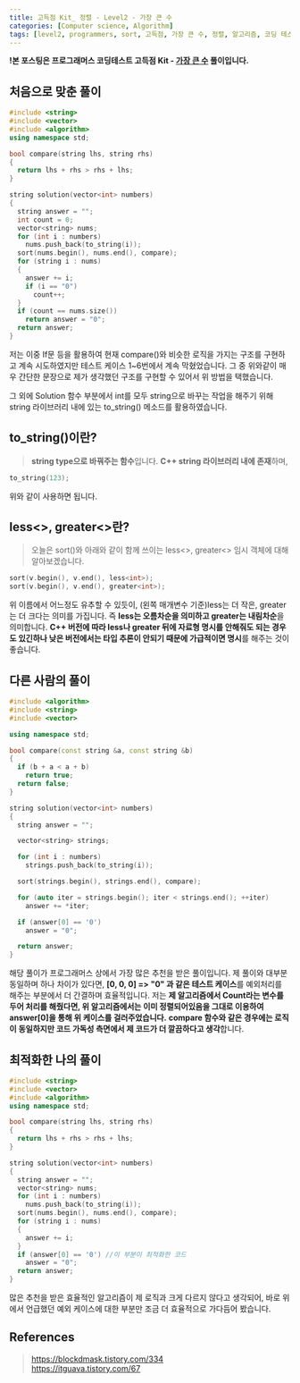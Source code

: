 ```yaml
---
title: 고득점 Kit_ 정렬 - Level2 - 가장 큰 수
categories: [Computer science, Algorithm]
tags: [level2, programmers, sort, 고득점, 가장 큰 수, 정렬, 알고리즘, 코딩 테스트, 프로그래머스]
---
```


**!본 포스팅은 프로그래머스 코딩테스트 고득점 Kit - [가장 큰 수](https://programmers.co.kr/learn/courses/30/lessons/42746) 풀이입니다.**

## 처음으로 맞춘 풀이
``` cpp
#include <string>
#include <vector>
#include <algorithm>
using namespace std;

bool compare(string lhs, string rhs)
{
  return lhs + rhs > rhs + lhs;
}

string solution(vector<int> numbers)
{
  string answer = "";
  int count = 0;
  vector<string> nums;
  for (int i : numbers)
    nums.push_back(to_string(i));
  sort(nums.begin(), nums.end(), compare);
  for (string i : nums)
  {
    answer += i;
    if (i == "0")
      count++;
  }
  if (count == nums.size())
    return answer = "0";
  return answer;
}
```

저는 이중 If문 등을 활용하여 현재 compare()와 비슷한 로직을 가지는 구조를 구현하고 계속 시도하였지만 테스트 케이스 1~6번에서 계속 막혔었습니다. 그 중 위와같이 매우 간단한 문장으로 제가 생각했던 구조를 구현할 수 있어서 위 방법을 택했습니다.

그 외에 Solution 함수 부분에서 int를 모두 string으로 바꾸는 작업을 해주기 위해 string 라이브러리 내에 있는 to_string() 메소드를 활용하였습니다.

## to_string()이란?
> **string type으로 바꿔주는 함수**입니다. **C++ string 라이브러리 내에 존재**하며, 
``` cpp
to_string(123);
```
위와 같이 사용하면 됩니다.

## less<>, greater<>란?
> 오늘은 sort()와 아래와 같이 함께 쓰이는 less<>, greater<> 임시 객체에 대해 알아보겠습니다.
``` cpp
sort(v.begin(), v.end(), less<int>);
sort(v.begin(), v.end(), greater<int>);
```
위 이름에서 어느정도 유추할 수 있듯이, (왼쪽 매개변수 기준)less는 더 작은, greater는 더 크다는 의미를 가집니다. 즉 **less는 오름차순을 의미하고 greater는 내림차순**을 의미합니다.
**C++ 버전에 따라 less나 greater 뒤에 자료형 명시를 안해줘도 되는 경우도 있긴하나 낮은 버전에서는 타입 추론이 안되기 때문에 가급적이면 명시**를 해주는 것이 좋습니다.

## 다른 사람의 풀이
``` cpp
#include <algorithm>
#include <string>
#include <vector>

using namespace std;

bool compare(const string &a, const string &b)
{
  if (b + a < a + b)
    return true;
  return false;
}

string solution(vector<int> numbers)
{
  string answer = "";

  vector<string> strings;

  for (int i : numbers)
    strings.push_back(to_string(i));

  sort(strings.begin(), strings.end(), compare);

  for (auto iter = strings.begin(); iter < strings.end(); ++iter)
    answer += *iter;

  if (answer[0] == '0')
    answer = "0";

  return answer;
}
```
해당 풀이가 프로그래머스 상에서 가장 많은 추천을 받은 풀이입니다. 제 풀이와 대부분 동일하며 하나 차이가 있다면, **[0, 0, 0] => "0" 과 같은 테스트 케이스**를 예외처리를 해주는 부분에서 더 간결하며 효율적입니다. 
저는 **제 알고리즘에서 Count라는 변수를 두어 처리를 해줬다면, 위 알고리즘에서는 이미 정렬되어있음을 그대로 이용하여 answer[0]을 통해 위 케이스를 걸러주었습니다.**
**compare 함수와 같은 경우에는 로직이 동일하지만 코드 가독성 측면에서 제 코드가 더 깔끔하다고 생각**합니다.

## 최적화한 나의 풀이
``` cpp
#include <string>
#include <vector>
#include <algorithm>
using namespace std;

bool compare(string lhs, string rhs)
{
  return lhs + rhs > rhs + lhs;
}

string solution(vector<int> numbers)
{
  string answer = "";
  vector<string> nums;
  for (int i : numbers)
    nums.push_back(to_string(i));
  sort(nums.begin(), nums.end(), compare);
  for (string i : nums)
  {
    answer += i;
  }
  if (answer[0] == '0') //이 부분이 최적화한 코드
    answer = "0";
  return answer;
}
```
많은 추천을 받은 효율적인 알고리즘이 제 로직과 크게 다르지 않다고 생각되어, 바로 위에서 언급했던 예외 케이스에 대한 부분만 조금 더 효율적으로 가다듬어 봤습니다.

## References
> https://blockdmask.tistory.com/334  
https://itguava.tistory.com/67